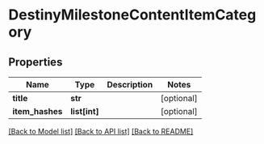 # DestinyMilestoneContentItemCategory

## Properties
Name | Type | Description | Notes
------------ | ------------- | ------------- | -------------
**title** | **str** |  | [optional] 
**item_hashes** | **list[int]** |  | [optional] 

[[Back to Model list]](../README.md#documentation-for-models) [[Back to API list]](../README.md#documentation-for-api-endpoints) [[Back to README]](../README.md)


